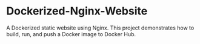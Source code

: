 # Dockerized-Nginx-Website
 A Dockerized static website using Nginx. This project demonstrates how to build, run, and push a Docker image to Docker Hub.

